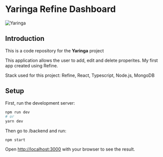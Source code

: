 # Yaringa Refine Dashboard

![Yaringa](https://piotr.rzadkowolski.dev/assets/proj17.webp)

## Introduction
This is a code repository for the **Yaringa** project

This application allows the user to add, edit and delete properites. My first app created using Refine.

Stack used for this project: Refine, React, Typescript, Node.js, MongoDB

## Setup

First, run the development server:

```bash
npm run dev
# or
yarn dev
```

Then go to /backend and run:
```
npm start
```

Open [http://localhost:3000](http://localhost:3000) with your browser to see the result.

